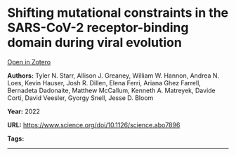 # Shifting mutational constraints in the SARS-CoV-2 receptor-binding domain during viral evolution
[Open in Zotero](zotero://select/items/@StarrEtAl_2022)

**Authors:** Tyler N. Starr, Allison J. Greaney, William W. Hannon, Andrea N. Loes, Kevin Hauser, Josh R. Dillen, Elena Ferri, Ariana Ghez Farrell, Bernadeta Dadonaite, Matthew McCallum, Kenneth A. Matreyek, Davide Corti, David Veesler, Gyorgy Snell, Jesse D. Bloom

**Year:** 2022

**URL:** https://www.science.org/doi/10.1126/science.abo7896

**Tags:**

---
